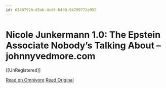 ```yaml
---
id: 6348792b-d5ab-4cd5-b499-94799772e955
---
```


# Nicole Junkermann 1.0: The Epstein Associate Nobody’s Talking About – johnnyvedmore.com
[[UnRegistered]]

[Read on Omnivore](https://omnivore.app/me/nicole-junkermann-1-0-the-epstein-associate-nobody-s-talking-abo-18e3ae1d5e9)
[Read Original](https://johnnyvedmore.com/2023/12/27/nicole-junkermann-1-0-the-epstein-associate-nobodys-talking-about-a-johnnyvedmore-read-through/)

